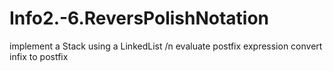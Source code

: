 # Info2.-6.ReversPolishNotation
implement a Stack using a LinkedList /n
evaluate postfix expression
convert infix to postfix
